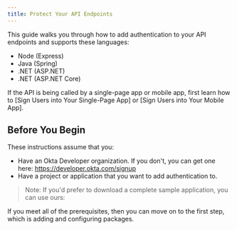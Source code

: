 ```yaml
---
title: Protect Your API Endpoints
---
```

This guide walks you through how to add authentication to your API endpoints and supports these languages:

* Node (Express)
* Java (Spring)
* .NET (ASP.NET)
* .NET (ASP.NET Core)

If the API is being called by a single-page app or mobile app, first learn how to [Sign Users into Your Single-Page App] or [Sign Users into Your Mobile App].

## Before You Begin

These instructions assume that you: 

* Have an Okta Developer organization. If you don't, you can get one here: <https://developer.okta.com/signup>
* Have a project or application that you want to add authentication to.

> Note: If you'd prefer to download a complete sample application, you can use ours:

<StackSelector snippet="samples"/>

If you meet all of the prerequisites, then you can move on to the first step, which is adding and configuring packages.

<NextSectionLink/>
